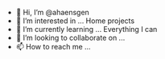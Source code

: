 - 👋 Hi, I’m @ahaensgen
- 👀 I’m interested in ... Home projects
- 🌱 I’m currently learning ... Everything I can
- 💞️ I’m looking to collaborate on ...
- 📫 How to reach me ... 

<!---
ahaensgen/ahaensgen is a ✨ special ✨ repository because its `README.md` (this file) appears on your GitHub profile.
You can click the Preview link to take a look at your changes.
--->
